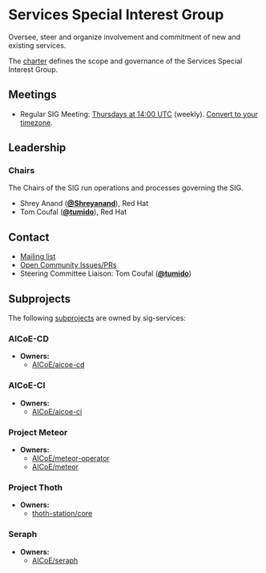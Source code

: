 <!---
This is an autogenerated file!

Please do not edit this file directly, but instead make changes to the
sigs.yaml file in the project root.

This file is part of https://github.com/open-services-group/community

To understand how this file is generated, see https://git.k8s.io/community/generator/README.md
--->
# Services Special Interest Group

Oversee, steer and organize involvement and commitment of new and existing services.

The [charter](charter.md) defines the scope and governance of the Services Special Interest Group.

## Meetings
* Regular SIG Meeting: [Thursdays at 14:00 UTC](https://meet.google.com/qhw-vgww-pdu) (weekly). [Convert to your timezone](http://www.thetimezoneconverter.com/?t=14:00&tz=UTC).

## Leadership

### Chairs
The Chairs of the SIG run operations and processes governing the SIG.

* Shrey Anand (**[@Shreyanand](https://github.com/Shreyanand)**), Red Hat
* Tom Coufal (**[@tumido](https://github.com/tumido)**), Red Hat

## Contact
- [Mailing list]()
- [Open Community Issues/PRs](https://github.com/open-services-group/community/labels/sig%2Fservices)
- Steering Committee Liaison: Tom Coufal (**[@tumido](https://github.com/tumido)**)

## Subprojects

The following [subprojects][subproject-definition] are owned by sig-services:
### AICoE-CD
- **Owners:**
  - [AICoE/aicoe-cd](https://github.com/AICoE/aicoe-cd/blob/master/OWNERS)
### AICoE-CI
- **Owners:**
  - [AICoE/aicoe-ci](https://github.com/AICoE/aicoe-ci/blob/master/OWNERS)
### Project Meteor
- **Owners:**
  - [AICoE/meteor-operator](https://github.com/AICoE/meteor-operator/blob/main/OWNERS)
  - [AICoE/meteor](https://github.com/AICoE/meteor/blob/main/OWNERS)
### Project Thoth
- **Owners:**
  - [thoth-station/core](https://github.com/thoth-station/core/blob/master/OWNERS)
### Seraph
- **Owners:**
  - [AICoE/seraph](https://github.com/AICoE/seraph/blob/main/OWNERS)

[subproject-definition]: https://github.com/open-services-group/community/blob/main/governance.md#subprojects
[subproject-lifecycle]: https://github.com/open-services-group/community/blob/main/subproject-lifecycle.md
<!-- BEGIN CUSTOM CONTENT -->

<!-- END CUSTOM CONTENT -->
